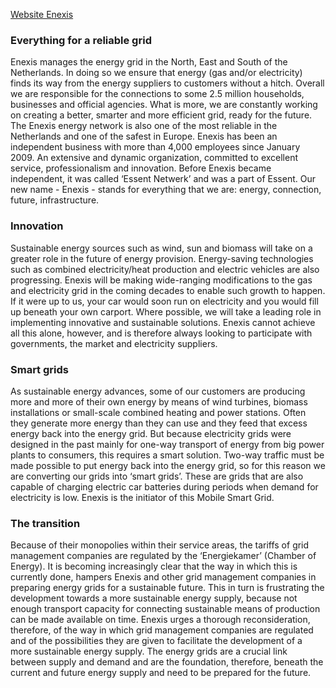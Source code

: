 [Website Enexis](http://www.enexis.nl)

### Everything for a reliable grid

Enexis manages the energy grid in the North, East and South of the Netherlands. In doing so we ensure that energy (gas and/or electricity) finds its way from the energy suppliers to customers without a hitch. Overall we are responsible for the connections to some 2.5 million households, businesses and official agencies. What is more, we are constantly working on creating a better, smarter and more efficient grid, ready for the future. The Enexis energy network is also one of the most reliable in the Netherlands and one of the safest in Europe. Enexis has been an independent business with more than 4,000 employees since January 2009. An extensive and dynamic organization, committed to excellent service, professionalism and innovation. Before Enexis became independent, it was called ‘Essent Netwerk’ and was a part of Essent. Our new name - Enexis - stands for everything that we are: energy, connection, future, infrastructure.

### Innovation

Sustainable energy sources such as wind, sun and biomass will take on a greater role in the future of energy provision. Energy-saving technologies such as combined electricity/heat production and electric vehicles are also progressing. Enexis will be making wide-ranging modifications to the gas and electricity grid in the coming decades to enable such growth to happen. If it were up to us, your car would soon run on electricity and you would fill up beneath your own carport. Where possible, we will take a leading role in implementing innovative and sustainable solutions. Enexis cannot achieve all this alone, however, and is therefore always looking to participate with governments, the market and electricity suppliers.

### Smart grids
As sustainable energy advances, some of our customers are producing more and more of their own energy by means of wind turbines, biomass installations or small-scale combined heating and power stations. Often they generate more energy than they can use and they feed that excess energy back into the energy grid. But because electricity grids were designed in the past mainly for one-way transport of energy from big power plants to consumers, this requires a smart solution. Two-way traffic must be made possible to put energy back into the energy grid, so for this reason we are converting our grids into ‘smart grids’. These are grids that are also capable of charging electric car batteries during periods when demand for electricity is low. Enexis is the initiator of this Mobile Smart Grid.

### The transition

Because of their monopolies within their service areas, the tariffs of grid management companies are regulated by the ‘Energiekamer’ (Chamber of Energy). It is becoming increasingly clear that the way in which this is currently done, hampers Enexis and other grid management companies in preparing energy grids for a sustainable future. This in turn is frustrating the development towards a more sustainable energy supply, because not enough transport capacity for connecting sustainable means of production can be made available on time. Enexis urges a thorough reconsideration, therefore, of the way in which grid management companies are regulated and of the possibilities they are given to facilitate the development of a more sustainable energy supply. The energy grids are a crucial link between supply and demand and are the foundation, therefore, beneath the current and future energy supply and need to be prepared for the future.